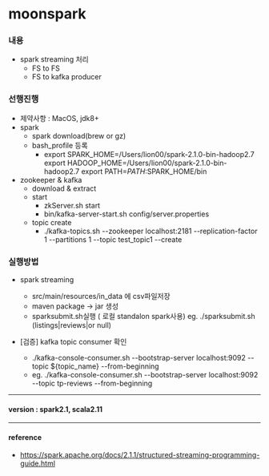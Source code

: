 # moonspark
### 내용
+ spark streaming 처리
    + FS to FS
    + FS to kafka producer

### 선행진행
+ 제약사항 : MacOS, jdk8+
+ spark
    + spark download(brew or gz)
    + bash_profile 등록 
        + export SPARK_HOME=/Users/lion00/spark-2.1.0-bin-hadoop2.7
        export HADOOP_HOME=/Users/lion00/spark-2.1.0-bin-hadoop2.7
        export PATH=$PATH:$SPARK_HOME/bin
+ zookeeper & kafka
    + download & extract
    + start
        + zkServer.sh start
        + bin/kafka-server-start.sh config/server.properties
    + topic create
        + ./kafka-topics.sh --zookeeper localhost:2181 --replication-factor 1 --partitions 1 --topic test_topic1 --create
    
### 실행방법
+ spark streaming 
    + src/main/resources/in_data 에 csv파일저장 
    + maven package -> jar 생성
    + sparksubmit.sh실행 ( 로컬 standalon spark사용) eg. ./sparksubmit.sh (listings|reviews|or null)


+ [검증] kafka topic consumer 확인
    + ./kafka-console-consumer.sh --bootstrap-server localhost:9092 --topic ${topic_name} --from-beginning
    + eg. ./kafka-console-consumer.sh --bootstrap-server localhost:9092 --topic tp-reviews --from-beginning

---
#### version : spark2.1, scala2.11 

---
#### reference
+ https://spark.apache.org/docs/2.1.1/structured-streaming-programming-guide.html

